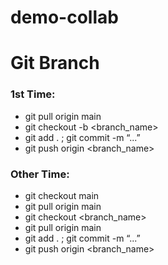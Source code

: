 # demo-collab



# Git Branch

### 1st Time:

- git pull origin main
- git checkout -b <branch_name>
- git add . ; git commit -m “...”
- git push origin <branch_name>


### Other Time:

- git checkout main
- git pull origin main
- git checkout <branch_name>
- git pull origin main
- git add . ; git commit -m “...”
- git push origin <branch_name>
